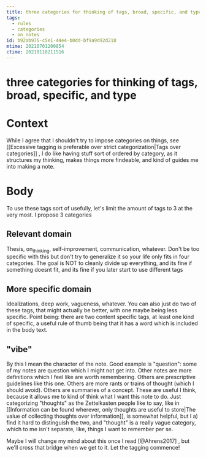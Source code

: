 ```yaml
---
title: three categories for thinking of tags, broad, specific, and type
tags:
  - rules
  - categories
  - on_notes
id: b92ab975-c5e1-44e4-b0dd-bf9a9d92d218
mtime: 20210701200854
ctime: 20210118211516
---
```


# three categories for thinking of tags, broad, specific, and type

# Context

While I agree that I shouldn't try to impose categories on things, see [[Excessive tagging is preferable over strict categorization|Tags over categories]] , I do like having stuff sort of ordered by category, as it structures my thinking, makes things more findeable, and kind of guides me into making a note.

# Body

To use these tags sort of usefully, let's limit the amount of tags to 3 at the very most. I propose 3 categories

## Relevant domain

Thesis, on<sub>thinking</sub>, self-improvement, communication, whatever. Don't be too specific with this but don't try to generalize it so your life only fits in four categories.
The goal is NOT to cleanly divide up everything, and its fine if something doesnt fit, and its fine if you later start to use different tags

## More specific domain

Idealizations, deep work, vagueness, whatever. You can also just do two of these tags, that might actually be better, with one maybe being less specific. Point being: there are two content specific tags, at least one kind of specific, a useful rule of thumb being that it has a word which is included in the body text.

## "vibe"

By this I mean the character of the note. Good example is "question": some of my notes are question which I might not get into. Other notes are more definitions which I feel like are worth remembering. Others are prescriptive guidelines like this one. Others are more rants or trains of thought (which I should avoid). Others are summaries of a concept.
These are useful I think, because it allows me to kind of think what I want this note to do. Just categorizing "thoughts" as the Zettelkasten people like to say, like in [[Information can be found wherever, only thoughts are useful to store|The value of collecting thoughts over information]], is somewhat helpful, but I a) find it hard to distinguish the two, and "thought" is a really vague category, which to me isn't separate, like, things I want to remember per se.

Maybe I will change my mind about this once I read [@Ahrens2017] , but we'll cross that bridge when we get to it. Let the tagging commence!
